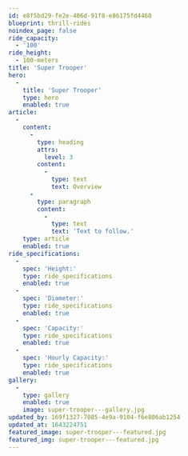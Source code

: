 ```yaml
---
id: e8f5bd29-fe2e-406d-91f8-e86175fd4460
blueprint: thrill-rides
noindex_page: false
ride_capacity:
  - '100'
ride_height:
  - 100-meters
title: 'Super Trooper'
hero:
  -
    title: 'Super Trooper'
    type: hero
    enabled: true
article:
  -
    content:
      -
        type: heading
        attrs:
          level: 3
        content:
          -
            type: text
            text: Overview
      -
        type: paragraph
        content:
          -
            type: text
            text: 'Text to follow.'
    type: article
    enabled: true
ride_specifications:
  -
    spec: 'Height:'
    type: ride_specifications
    enabled: true
  -
    spec: 'Diameter:'
    type: ride_specifications
    enabled: true
  -
    spec: 'Capacity:'
    type: ride_specifications
    enabled: true
  -
    spec: 'Hourly Capacity:'
    type: ride_specifications
    enabled: true
gallery:
  -
    type: gallery
    enabled: true
    image: super-trooper---gallery.jpg
updated_by: 169f1327-7085-4e9a-9104-f6e806ab1254
updated_at: 1643224751
featured_image: super-trooper---featured.jpg
featured_img: super-trooper---featured.jpg
---
```

